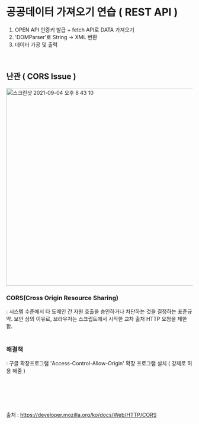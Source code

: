 # 공공데이터 가져오기 연습 ( REST API )

1. OPEN API 인증키 발급 + fetch API로 DATA 가져오기
2. 'DOMParser'로 String -> XML 변환
3. 데이터 가공 및 출력
<br>
<h2>난관 ( CORS Issue )</h2>

<img width="533" alt="스크린샷 2021-09-04 오후 8 43 10" src="https://user-images.githubusercontent.com/74036731/132093807-aeeee776-816a-43b5-a09c-217e4682ec81.png">


<h3>CORS(Cross Origin Resource Sharing)</h3>
: 시스템 수준에서 타 도메인 간 자원 호출을 승인하거나 차단하는 것을 결정하는 표준규약. 
  보안 상의 이유로, 브라우저는 스크립트에서 시작한 교차 출처 HTTP 요청을 제한함.

<br>
<br>
<h3>해결책</h3>
: 구글 확장프로그램 'Access-Control-Allow-Origin' 확장 프로그램 설치 ( 강제로 허용 해줌 )

<br>
<br>
<br>
<br>
<br>
<br>

출처 : https://developer.mozilla.org/ko/docs/Web/HTTP/CORS
